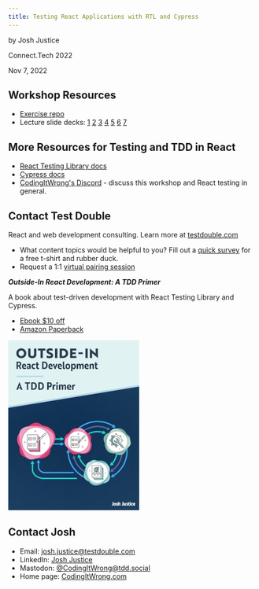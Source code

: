 ```yaml
---
title: Testing React Applications with RTL and Cypress
---
```


by Josh Justice

Connect.Tech 2022

Nov 7, 2022

## Workshop Resources

- [Exercise repo](https://github.com/CodingItWrong/react-testing-exercises)
- Lecture slide decks: [1](slides/01-Intro.pdf) [2](slides/02-Component-Tests-Rendering.pdf) [3](slides/03-Component-Tests-Actions-and-Mocks.pdf) [4](slides/04-Component-Tests-Effects-and-Module-Mocks.pdf) [5](slides/05-End-to-End-Testing.pdf) [6](slides/06-End-to-End-Testing-External-Service.pdf) [7](slides/07-Wrapup.pdf)

## More Resources for Testing and TDD in React

- [React Testing Library docs](https://testing-library.com/docs/react-testing-library/intro)
- [Cypress docs](https://docs.cypress.io/)
- [CodingItWrong's Discord](https://discord.gg/PKDynbmCFh) - discuss this workshop and React testing in general.

## Contact Test Double

React and web development consulting. Learn more at [testdouble.com](https://testdouble.com/)

- What content topics would be helpful to you? Fill out a [quick survey](https://link.testdouble.com/ct-survey) for a free t-shirt and rubber duck.
- Request a 1:1 [virtual pairing session](https://link.testdouble.com/ct-pairing)

<div class="media my-4">
  <div class="media-body">
    <em><strong>Outside-In React Development: A TDD Primer</strong></em>
    <p>A book about test-driven development with React Testing Library and Cypress.</p>
    <ul>
      <li><a href="https://link.outsidein.dev/ct22">Ebook $10 off</a></li>
      <li><a href="https://link.outsidein.dev/amazon">Amazon Paperback</a></li>
    </ul>
  </div>
  <img class="ml-3" src="/img/books/outside-in-react.jpg" alt="Outside-In React Development: A TDD Primer" />
</div>

## Contact Josh

- Email: josh.justice@testdouble.com
- LinkedIn: [Josh Justice](https://www.linkedin.com/in/jjustice/)
- Mastodon: [@CodingItWrong@tdd.social](https://tdd.social/@CodingItWrong)
- Home page: [CodingItWrong.com](https://codingitwrong.com)
